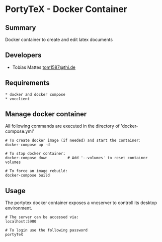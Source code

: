 # PortyTeX - Docker Container

## Summary

Docker container to create and edit latex documents

## Developers

 * Tobias Mattes <tom1587@thi.de>

## Requirements
	
	* docker and docker compose
	* vncclient

## Manage docker container

All following commands are executed in the directory of 'docker-compose.yml'

	# To create docker image (if needed) and start the container:
	docker-compose up -d
	
	# To stop docker container:
	docker-compose down			# Add '--volumes' to reset container volumes
	
	# To force an image rebuild:
	docker-compose build
	
## Usage

The portytex docker container exposes a vncserver to controll its desktop environment.

	# The server can be accessed via:	
	localhost:5900
	
	# To login use the following password
	portyTeX
